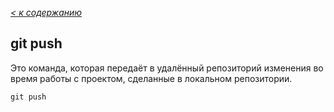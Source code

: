 [*< к содержанию*](./readme.md)

## git push

Это команда, которая передаёт в удалённый репозиторий изменения во время работы с проектом, сделанные в локальном репозитории.

~~~=bash
git push
~~~